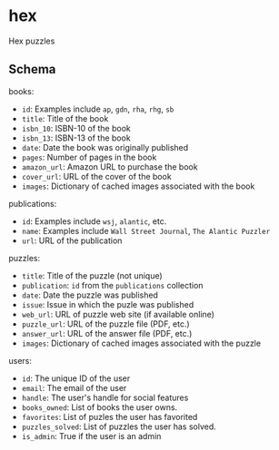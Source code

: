 # hex

Hex puzzles

## Schema

books:
* `id`: Examples include `ap`, `gdn`, `rha`, `rhg`, `sb`
* `title`: Title of the book
* `isbn_10`: ISBN-10 of the book
* `isbn_13`: ISBN-13 of the book
* `date`: Date the book was originally published
* `pages`: Number of pages in the book
* `amazon_url`: Amazon URL to purchase the book
* `cover_url`: URL of the cover of the book
* `images`: Dictionary of cached images associated with the book

publications:
* `id`: Examples include `wsj`, `alantic`, etc.
* `name`: Examples include `Wall Street Journal`, `The Alantic Puzzler`
* `url`: URL of the publication

puzzles:
* `title`: Title of the puzzle (not unique)
* `publication`: `id` from the `publications` collection
* `date`: Date the puzzle was published
* `issue`: Issue in which the puzle was published
* `web_url`: URL of puzzle web site (if available online)
* `puzzle_url`: URL of the puzzle file (PDF, etc.)
* `answer_url`: URL of the answer file (PDF, etc.)
* `images`: Dictionary of cached images associated with the puzzle

users:
* `id`: The unique ID of the user
* `email`: The email of the user
* `handle`: The user's handle for social features
* `books_owned`: List of books the user owns.
* `favorites`: List of puzles the user has favorited
* `puzzles_solved`: List of puzzles the user has solved.
* `is_admin`: True if the user is an admin
